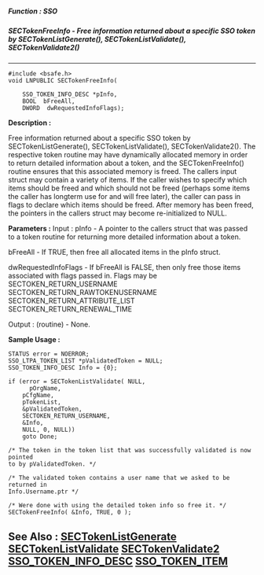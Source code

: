 ##### Function : SSO
##### SECTokenFreeInfo - Free information returned about a specific SSO token by SECTokenListGenerate(), SECTokenListValidate(), SECTokenValidate2()
---
```
#include <bsafe.h>
void LNPUBLIC SECTokenFreeInfo(

	SSO_TOKEN_INFO_DESC *pInfo,
	BOOL  bFreeAll,
	DWORD  dwRequestedInfoFlags);
```
**Description :**

Free information returned about a specific SSO token by SECTokenListGenerate(), 
SECTokenListValidate(), SECTokenValidate2().  The respective token routine may 
have dynamically allocated memory in order to return detailed information about 
a token, and the SECTokenFreeInfo() routine ensures that this associated memory 
is freed.  The callers input struct may contain a variety of items.  If the 
caller wishes to specify which items should be freed and which should not be 
freed (perhaps some items the caller has longterm use for and will free later), 
the caller can pass in flags to declare which items should be freed. After 
memory has been freed, the pointers in the callers struct may become 
re-initialized to NULL.

**Parameters :**
Input :
pInfo  -  A pointer to the callers struct that was passed to a token routine for returning more detailed information about a token.

bFreeAll  -  If TRUE, then free all allocated items in the pInfo struct.

dwRequestedInfoFlags  -  If bFreeAll is FALSE, then only free those items associated with flags passed in.  Flags may be SECTOKEN_RETURN_USERNAME
SECTOKEN_RETURN_RAWTOKENUSERNAME
SECTOKEN_RETURN_ATTRIBUTE_LIST
SECTOKEN_RETURN_RENEWAL_TIME

Output :
(routine)  -  None.



**Sample Usage :**
```
STATUS error = NOERROR;
SSO_LTPA_TOKEN_LIST *pValidatedToken = NULL;
SSO_TOKEN_INFO_DESC Info = {0};

if (error = SECTokenListValidate( NULL,
      pOrgName,
	pCfgName,
	pTokenList,
	&pValidatedToken,
	SECTOKEN_RETURN_USERNAME, 
	&Info,
	NULL, 0, NULL))
	goto Done;

/* The token in the token list that was successfully validated is now pointed 
to by pValidatedToken. */

/* The validated token contains a user name that we asked to be returned in 
Info.Username.ptr */

/* Were done with using the detailed token info so free it. */
SECTokenFreeInfo( &Info, TRUE, 0 );
```
**See Also :**
[SECTokenListGenerate](/domino-c-api-docs/reference/Func/SECTokenListGenerate)
[SECTokenListValidate](/domino-c-api-docs/reference/Func/SECTokenListValidate)
[SECTokenValidate2](/domino-c-api-docs/reference/Func/SECTokenValidate2)
[SSO_TOKEN_INFO_DESC](/domino-c-api-docs/reference/Data/SSO_TOKEN_INFO_DESC)
[SSO_TOKEN_ITEM](/domino-c-api-docs/reference/Data/SSO_TOKEN_ITEM)
---
